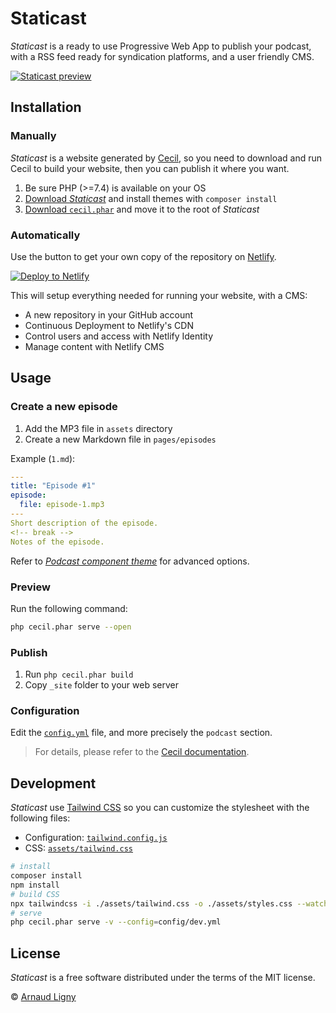 # Staticast

_Staticast_ is a ready to use Progressive Web App to publish your podcast, with a RSS feed ready for syndication platforms, and a user friendly CMS.

[![Staticast preview](https://user-images.githubusercontent.com/80580/150656228-4e7b08e2-b3f3-4c54-9bb1-818260e88e19.png)](https://staticast.cecil.app)

## Installation

### Manually

_Staticast_ is a website generated by [Cecil](https://cecil.app), so you need to download and run Cecil to build your website, then you can publish it where you want.

1. Be sure PHP (>=7.4) is available on your OS
2. [Download _Staticast_](https://github.com/Cecilapp/staticast/archive/master.zip) and install themes with `composer install`
3. [Download `cecil.phar`](https://github.com/Cecilapp/Cecil/releases/latest/download/cecil.phar) and move it to the root of _Staticast_

### Automatically

Use the button to get your own copy of the repository on [Netlify](https://www.netlify.com).

[![Deploy to Netlify](https://www.netlify.com/img/deploy/button.svg)](https://app.netlify.com/start/deploy?repository=https://github.com/Cecilapp/staticast&stack=cms)

This will setup everything needed for running your website, with a CMS:

- A new repository in your GitHub account
- Continuous Deployment to Netlify's CDN
- Control users and access with Netlify Identity
- Manage content with Netlify CMS

## Usage

### Create a new episode

1. Add the MP3 file in `assets` directory
2. Create a new Markdown file in `pages/episodes`

Example (`1.md`):

```yaml
---
title: "Episode #1"
episode:
  file: episode-1.mp3
---
Short description of the episode.
<!-- break -->
Notes of the episode.
```

Refer to _[Podcast component theme](https://github.com/Cecilapp/theme-podcast#usage)_ for advanced options.

### Preview

Run the following command:

```bash
php cecil.phar serve --open
```

### Publish

1. Run `php cecil.phar build`
2. Copy `_site` folder to your web server

### Configuration

Edit the [`config.yml`](https://github.com/Cecilapp/staticast/blob/master/config.yml) file, and more precisely the `podcast` section.

> For details, please refer to the [Cecil documentation](https://cecil.app/documentation/configuration/).

## Development

_Staticast_ use [Tailwind CSS](https://tailwindcss.com) so you can customize the stylesheet with the following files:

- Configuration: [`tailwind.config.js`](tailwind.config.js)
- CSS: [`assets/tailwind.css`](assets/tailwind.css)

```bash
# install
composer install
npm install
# build CSS
npx tailwindcss -i ./assets/tailwind.css -o ./assets/styles.css --watch
# serve
php cecil.phar serve -v --config=config/dev.yml
```

## License

_Staticast_ is a free software distributed under the terms of the MIT license.

© [Arnaud Ligny](https://arnaudligny.fr)

